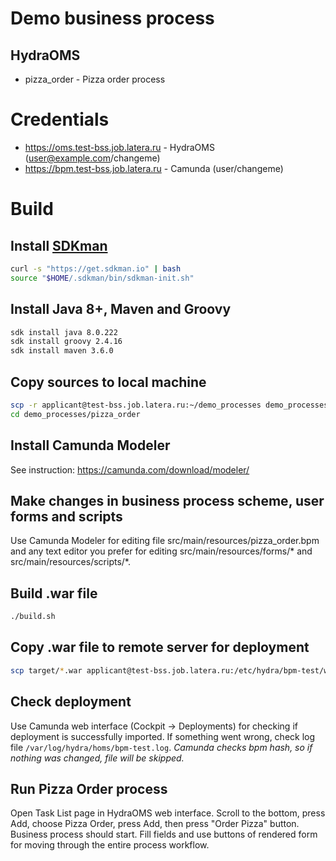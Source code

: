 # Demo business process
## HydraOMS
* pizza_order - Pizza order process

# Credentials
* https://oms.test-bss.job.latera.ru - HydraOMS (user@example.com/changeme)
* https://bpm.test-bss.job.latera.ru - Camunda (user/changeme)

# Build
## Install [SDKman](https://sdkman.io/install)
```bash
curl -s "https://get.sdkman.io" | bash
source "$HOME/.sdkman/bin/sdkman-init.sh"
```

## Install Java 8+, Maven and Groovy
```bash
sdk install java 8.0.222
sdk install groovy 2.4.16
sdk install maven 3.6.0
```

## Copy sources to local machine
```bash
scp -r applicant@test-bss.job.latera.ru:~/demo_processes demo_processes
cd demo_processes/pizza_order
```

## Install Camunda Modeler
See instruction: https://camunda.com/download/modeler/

## Make changes in business process scheme, user forms and scripts
Use Camunda Modeler for editing file src/main/resources/pizza_order.bpm and any text editor you prefer for editing src/main/resources/forms/* and src/main/resources/scripts/*.

## Build .war file
```bash
./build.sh
```

## Copy .war file to remote server for deployment
```bash
scp target/*.war applicant@test-bss.job.latera.ru:/etc/hydra/bpm-test/webapps
```

## Check deployment
Use Camunda web interface (Cockpit -> Deployments) for checking if deployment is successfully imported.
If something went wrong, check log file `/var/log/hydra/homs/bpm-test.log`. _Camunda checks bpm hash, so if nothing was changed, file will be skipped._

## Run Pizza Order process
Open Task List page in HydraOMS web interface.
Scroll to the bottom, press Add, choose Pizza Order, press Add, then press "Order Pizza" button.
Business process should start. Fill fields and use buttons of rendered form for moving through the entire process workflow.
